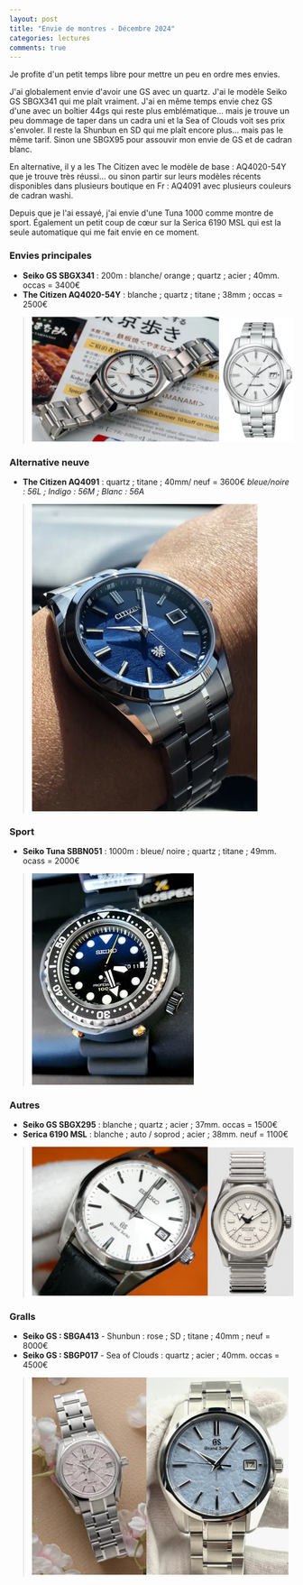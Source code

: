 ```yaml
---
layout: post
title: "Envie de montres - Décembre 2024"
categories: lectures
comments: true
---
```


Je profite d'un petit temps libre pour mettre un peu en ordre mes envies.

J'ai globalement envie d'avoir une GS avec un quartz. J'ai le modèle Seiko GS SBGX341 qui me plaît vraiment. J'ai en même temps envie chez GS d'une avec un boîtier 44gs qui reste plus emblématique... mais je trouve un peu dommage de taper dans un cadra uni et la Sea of Clouds voit ses prix s'envoler.
Il reste la Shunbun en SD qui me plaît encore plus... mais pas le même tarif. Sinon une SBGX95 pour assouvir mon envie de GS et de cadran blanc.

En alternative, il y a les The Citizen avec le modèle de base : AQ4020-54Y que je trouve très réussi... ou sinon partir sur leurs modèles récents disponibles dans plusieurs boutique en Fr : AQ4091 avec plusieurs couleurs de cadran washi. 

Depuis que je l'ai essayé, j'ai envie d'une Tuna 1000 comme montre de sport. Également un petit coup de cœur sur la Serica 6190 MSL qui est la seule automatique qui me fait envie en ce moment.

### Envies principales

* **Seiko GS SBGX341** : 200m : blanche/ orange ; quartz ; acier ; 40mm. occas = 3400€
* **The Citizen AQ4020-54Y** : blanche ; quartz ; titane ; 38mm ; occas = 2500€

> ![SBGX341](https://github.com/homeostasie/bouquins/raw/master/_pics/blog/2024/mon-2024-dec_Seiko-GS-Citizen.png)

### Alternative neuve

* **The Citizen AQ4091** : quartz ; titane ; 40mm/ neuf = 3600€
 *bleue/noire : 56L ; Indigo : 56M ; Blanc : 56A*

> ![AQ4091](https://github.com/homeostasie/bouquins/raw/master/_pics/blog/2024/mon-2024-dec_The-Citizen-AQ4091.png) 

### Sport

* **Seiko Tuna SBBN051** : 1000m : bleue/ noire ; quartz ; titane ; 49mm. ocass = 2000€

> ![SBBN051](https://github.com/homeostasie/bouquins/raw/master/_pics/blog/2024/mon-2024-dec_Seiko-SBBN051.png) 

### Autres

* **Seiko GS SBGX295** : blanche ; quartz ; acier ; 37mm. occas = 1500€
* **Serica 6190 MSL** : blanche ; auto / soprod ; acier ; 38mm. neuf = 1100€

> ![Serica 6190 et GS](https://github.com/homeostasie/bouquins/raw/master/_pics/blog/2024/mon-2024-dec_Serica-GS.png) 

### Gralls

* **Seiko GS : SBGA413** - Shunbun : rose ; SD ; titane ; 40mm ; neuf = 8000€
* **Seiko GS : SBGP017** - Sea of Clouds : quartz ; acier ; 40mm. occas = 4500€

> ![GS graal](https://github.com/homeostasie/bouquins/raw/master/_pics/blog/2024/mon-2024-dec_Seiko-GS-graal.png)
